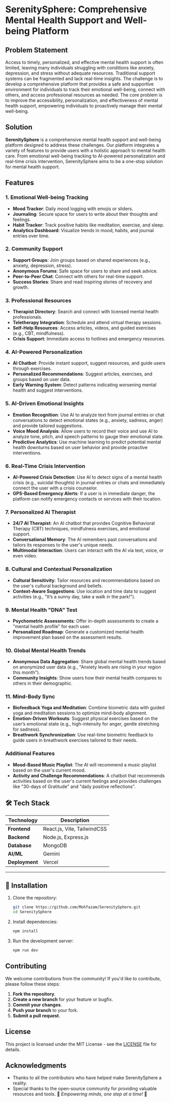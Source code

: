 # SerenitySphere: Comprehensive Mental Health Support and Well-being Platform

## Problem Statement

Access to timely, personalized, and effective mental health support is often limited, leaving many individuals struggling with conditions like anxiety, depression, and stress without adequate resources. Traditional support systems can be fragmented and lack real-time insights. The challenge is to develop a comprehensive platform that provides a safe and supportive environment for individuals to track their emotional well-being, connect with others, and access professional resources as needed. The core problem is to improve the accessibility, personalization, and effectiveness of mental health support, empowering individuals to proactively manage their mental well-being.

## Solution

**SerenitySphere** is a comprehensive mental health support and well-being platform designed to address these challenges. Our platform integrates a variety of features to provide users with a holistic approach to mental health care. From emotional well-being tracking to AI-powered personalization and real-time crisis intervention, SerenitySphere aims to be a one-stop solution for mental health support.

## Features

### 1. Emotional Well-being Tracking
- **Mood Tracker**: Daily mood logging with emojis or sliders.
- **Journaling**: Secure space for users to write about their thoughts and feelings.
- **Habit Tracker**: Track positive habits like meditation, exercise, and sleep.
- **Analytics Dashboard**: Visualize trends in mood, habits, and journal entries over time.

### 2. Community Support
- **Support Groups**: Join groups based on shared experiences (e.g., anxiety, depression, stress).
- **Anonymous Forums**: Safe space for users to share and seek advice.
- **Peer-to-Peer Chat**: Connect with others for real-time support.
- **Success Stories**: Share and read inspiring stories of recovery and growth.

### 3. Professional Resources
- **Therapist Directory**: Search and connect with licensed mental health professionals.
- **Teletherapy Integration**: Schedule and attend virtual therapy sessions.
- **Self-Help Resources**: Access articles, videos, and guided exercises (e.g., CBT, mindfulness).
- **Crisis Support**: Immediate access to hotlines and emergency resources.

### 4. AI-Powered Personalization
- **AI Chatbot**: Provide instant support, suggest resources, and guide users through exercises.
- **Personalized Recommendations**: Suggest articles, exercises, and groups based on user data.
- **Early Warning System**: Detect patterns indicating worsening mental health and suggest interventions.

### 5. AI-Driven Emotional Insights
- **Emotion Recognition**: Use AI to analyze text from journal entries or chat conversations to detect emotional states (e.g., anxiety, sadness, anger) and provide tailored suggestions.
- **Voice Mood Analysis**: Allow users to record their voice and use AI to analyze tone, pitch, and speech patterns to gauge their emotional state.
- **Predictive Analytics**: Use machine learning to predict potential mental health downturns based on user behavior and provide proactive interventions.

### 6. Real-Time Crisis Intervention
- **AI-Powered Crisis Detection**: Use AI to detect signs of a mental health crisis (e.g., suicidal thoughts) in journal entries or chats and immediately connect the user with a crisis counselor.
- **GPS-Based Emergency Alerts**: If a user is in immediate danger, the platform can notify emergency contacts or services with their location.

### 7. Personalized AI Therapist
- **24/7 AI Therapist**: An AI chatbot that provides Cognitive Behavioral Therapy (CBT) techniques, mindfulness exercises, and emotional support.
- **Conversational Memory**: The AI remembers past conversations and tailors its responses to the user's unique needs.
- **Multimodal Interaction**: Users can interact with the AI via text, voice, or even video.

### 8. Cultural and Contextual Personalization
- **Cultural Sensitivity**: Tailor resources and recommendations based on the user's cultural background and beliefs.
- **Context-Aware Suggestions**: Use location and time data to suggest activities (e.g., "It’s a sunny day, take a walk in the park!").

### 9. Mental Health "DNA" Test
- **Psychometric Assessments**: Offer in-depth assessments to create a "mental health profile" for each user.
- **Personalized Roadmap**: Generate a customized mental health improvement plan based on the assessment results.

### 10. Global Mental Health Trends
- **Anonymous Data Aggregation**: Share global mental health trends based on anonymized user data (e.g., "Anxiety levels are rising in your region this month").
- **Community Insights**: Show users how their mental health compares to others in their demographic.

### 11. Mind-Body Sync
- **Biofeedback Yoga and Meditation**: Combine biometric data with guided yoga and meditation sessions to optimize mind-body alignment.
- **Emotion-Driven Workouts**: Suggest physical exercises based on the user’s emotional state (e.g., high-intensity for anger, gentle stretching for sadness).
- **Breathwork Synchronization**: Use real-time biometric feedback to guide users in breathwork exercises tailored to their needs.

### Additional Features
- **Mood-Based Music Playlist**: The AI will recommend a music playlist based on the user's current mood.
- **Activity and Challenge Recommendations**: A chatbot that recommends activities based on the user's current feelings and provides challenges like "30-days of Gratitude" and "daily positive reflections".

## 🛠 Tech Stack  
| Technology | Description |
|------------|-------------|
| **Frontend** | React.js, Vite, TailwindCSS |
| **Backend** | Node.js, Express.js |
| **Database** | MongoDB |
| **AI/ML** | Gemini |
| **Deployment** | Vercel |

---

## 📌 Installation  

1. Clone the repository:
   ```bash
   git clone https://github.com/Mohfazam/SerenitySphere.git
   cd SerenitySphere  

3. Install dependencies:
   ```bash  
   npm install  

5. Run the development server:
   ```bash  
   npm run dev 

## Contributing

We welcome contributions from the community! If you'd like to contribute, please follow these steps:

1. **Fork the repository**.
2. **Create a new branch** for your feature or bugfix.
3. **Commit your changes**.
4. **Push your branch** to your fork.
5. **Submit a pull request**.

## License

This project is licensed under the MIT License - see the [LICENSE](LICENSE) file for details.

## Acknowledgments

- Thanks to all the contributors who have helped make SerenitySphere a reality.
- Special thanks to the open-source community for providing valuable resources and tools.
💙 *Empowering minds, one step at a time!* 🚀  
